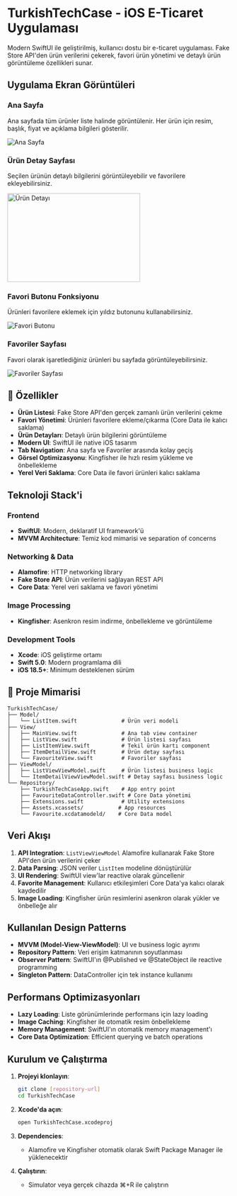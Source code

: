 #  TurkishTechCase - iOS E-Ticaret Uygulaması

Modern SwiftUI ile geliştirilmiş, kullanıcı dostu bir e-ticaret uygulaması. Fake Store API'den ürün verilerini çekerek, favori ürün yönetimi ve detaylı ürün görüntüleme özellikleri sunar.

##  Uygulama Ekran Görüntüleri

### Ana Sayfa
Ana sayfada tüm ürünler liste halinde görüntülenir. Her ürün için resim, başlık, fiyat ve açıklama bilgileri gösterilir.

![Ana Sayfa](TurkishTechCase/Screenshots/homepage.PNG)

### Ürün Detay Sayfası
Seçilen ürünün detaylı bilgilerini görüntüleyebilir ve favorilere ekleyebilirsiniz.

<img src="TurkishTechCase/Screenshots/detailspage.PNG" alt="Ürün Detayı" width="300" height="200"/>


### Favori Butonu Fonksiyonu
Ürünleri favorilere eklemek için yıldız butonunu kullanabilirsiniz.

![Favori Butonu](TurkishTechCase/Screenshots/favouritebuttonfunction.PNG)

### Favoriler Sayfası
Favori olarak işaretlediğiniz ürünleri bu sayfada görüntüleyebilirsiniz.

![Favoriler Sayfası](TurkishTechCase/Screenshots/favouritespage.PNG)

## 🚀 Özellikler

- **Ürün Listesi**: Fake Store API'den gerçek zamanlı ürün verilerini çekme
- **Favori Yönetimi**: Ürünleri favorilere ekleme/çıkarma (Core Data ile kalıcı saklama)
- **Ürün Detayları**: Detaylı ürün bilgilerini görüntüleme
- **Modern UI**: SwiftUI ile native iOS tasarım
- **Tab Navigation**: Ana sayfa ve Favoriler arasında kolay geçiş
- **Görsel Optimizasyonu**: Kingfisher ile hızlı resim yükleme ve önbellekleme
- **Yerel Veri Saklama**: Core Data ile favori ürünleri kalıcı saklama

##  Teknoloji Stack'i

### **Frontend**
- **SwiftUI**: Modern, deklaratif UI framework'ü
- **MVVM Architecture**: Temiz kod mimarisi ve separation of concerns

### **Networking & Data**
- **Alamofire**: HTTP networking library
- **Fake Store API**: Ürün verilerini sağlayan REST API
- **Core Data**: Yerel veri saklama ve favori yönetimi

### **Image Processing**
- **Kingfisher**: Asenkron resim indirme, önbellekleme ve görüntüleme

### **Development Tools**
- **Xcode**: iOS geliştirme ortamı
- **Swift 5.0**: Modern programlama dili
- **iOS 18.5+**: Minimum desteklenen sürüm

## 📁 Proje Mimarisi

```
TurkishTechCase/
├── Model/
│   └── ListItem.swift              # Ürün veri modeli
├── View/
│   ├── MainView.swift              # Ana tab view container
│   ├── ListView.swift              # Ürün listesi sayfası
│   ├── ListItemView.swift          # Tekil ürün kartı component
│   ├── ItemDetailView.swift        # Ürün detay sayfası
│   └── FavouriteView.swift         # Favoriler sayfası
├── ViewModel/
│   ├── ListViewViewModel.swift     # Ürün listesi business logic
│   └── ItemDetailViewViewModel.swift # Detay sayfası business logic
└── Repository/
    ├── TurkishTechCaseApp.swift    # App entry point
    ├── FavouriteDataController.swift # Core Data yönetimi
    ├── Extensions.swift            # Utility extensions
    ├── Assets.xcassets/           # App resources
    └── Favourite.xcdatamodeld/    # Core Data model
```

##  Veri Akışı

1. **API Integration**: `ListViewViewModel` Alamofire kullanarak Fake Store API'den ürün verilerini çeker
2. **Data Parsing**: JSON veriler `ListItem` modeline dönüştürülür
3. **UI Rendering**: SwiftUI view'lar reactive olarak güncellenir
4. **Favorite Management**: Kullanıcı etkileşimleri Core Data'ya kalıcı olarak kaydedilir
5. **Image Loading**: Kingfisher ürün resimlerini asenkron olarak yükler ve önbelleğe alır

##  Kullanılan Design Patterns

- **MVVM (Model-View-ViewModel)**: UI ve business logic ayrımı
- **Repository Pattern**: Veri erişim katmanının soyutlanması
- **Observer Pattern**: SwiftUI'ın @Published ve @StateObject ile reactive programming
- **Singleton Pattern**: DataController için tek instance kullanımı

##  Performans Optimizasyonları

- **Lazy Loading**: Liste görünümlerinde performans için lazy loading
- **Image Caching**: Kingfisher ile otomatik resim önbellekleme
- **Memory Management**: SwiftUI'ın otomatik memory management'ı
- **Core Data Optimization**: Efficient querying ve batch operations

##  Kurulum ve Çalıştırma

1. **Projeyi klonlayın**:
   ```bash
   git clone [repository-url]
   cd TurkishTechCase
   ```

2. **Xcode'da açın**:
   ```bash
   open TurkishTechCase.xcodeproj
   ```

3. **Dependencies**: 
   - Alamofire ve Kingfisher otomatik olarak Swift Package Manager ile yüklenecektir

4. **Çalıştırın**:
   - Simulator veya gerçek cihazda ⌘+R ile çalıştırın

